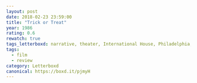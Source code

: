 ```yaml
---
layout: post 
date: 2018-02-23 23:59:00
title: "Trick or Treat"
year: 1986
rating: 0.6
rewatch: true
tags_letterboxd: narrative, theater, International House, Philadelphia, Exhumed Films, Leah
tags:
  - film
  - review
category: Letterboxd
canonical: https://boxd.it/pjmyH
---
```

